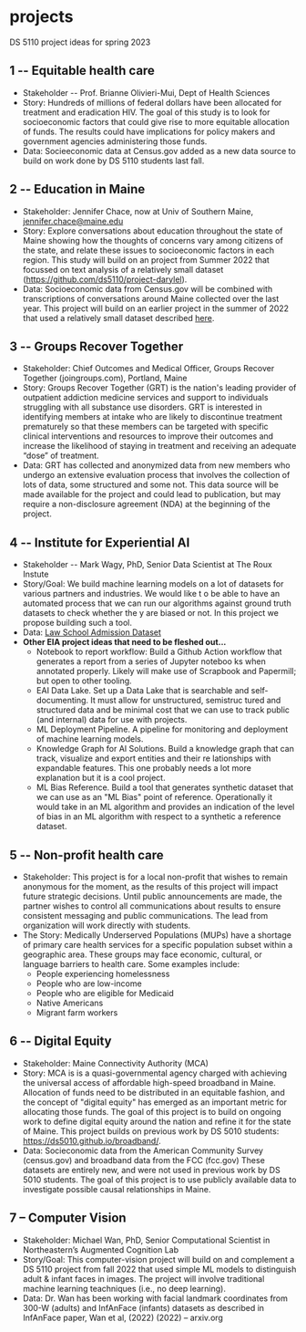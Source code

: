 
# projects

DS 5110 project ideas for spring 2023

## 1 -- Equitable health care

* Stakeholder -- Prof. Brianne Olivieri-Mui, Dept of Health Sciences
* Story: Hundreds of millions of federal dollars have been allocated for treatment and eradication HIV. The goal of this study is to look for socioeconomic factors that could give rise to more equitable allocation of funds. The results could have implications for policy makers and government agencies administering those funds.
* Data: Socieeconomic data at Census.gov added as a new data source to build on work done by DS 5110 students last fall.

## 2 -- Education in Maine

* Stakeholder: Jennifer Chace, now at Univ of Southern Maine, jennifer.chace@maine.edu
* Story: Explore conversations about education throughout the state of Maine showing how
the thoughts of concerns vary among citizens of the state, and relate these issues
to socioeconomic factors in each region.
This study will build on an project from Summer 2022 that focussed on text analysis of
a relatively small dataset (https://github.com/ds5110/project-darylel).
* Data: Socioeconomic data from Census.gov will be combined with transcriptions of conversations 
around Maine collected over the last year.
This project will build on an earlier project in the summer of 2022 that used a relatively small dataset
described [here](https://github.com/ds5110/project-darylel/blob/main/Manual.md).

## 3 -- Groups Recover Together

* Stakeholder: Chief Outcomes and Medical Officer, Groups Recover Together (joingroups.com), Portland, Maine
* Story: Groups Recover Together (GRT) is the nation's leading provider of outpatient addiction medicine services
and support to individuals struggling with all substance use disorders.
GRT is interested in identifying members at intake who are likely to discontinue treatment prematurely 
so that these members can be targeted with specific clinical interventions and resources to improve 
their outcomes and increase the likelihood of staying in treatment and receiving an adequate “dose” of treatment.
* Data: GRT has collected and anonymized data from new members who undergo an extensive evaluation 
process that involves the collection of lots of data, some structured and some not. 
This data source will be made available for the project and could lead to publication, 
but may require a non-disclosure agreement (NDA) at the beginning of the project.

## 4 -- Institute for Experiential AI

* Stakeholder -- Mark Wagy, PhD, Senior Data Scientist at The Roux Instute
* Story/Goal: We build machine learning models on a lot of datasets for various partners and industries. We would like t
o be able to have an automated process that we can run our algorithms against ground truth datasets to check whether the
y are biased or not. In this project we propose building such a tool.
* Data: [Law School Admission Dataset](http://www.seaphe.org/databases.php)
* **Other EIA project ideas that need to be fleshed out...**
  * Notebook to report workflow: Build a Github Action workflow that generates a report from a series of Jupyter noteboo
ks when annotated properly. Likely will make use of Scrapbook and Papermill; but open to other tooling.
  * EAI Data Lake. Set up a Data Lake that is searchable and self-documenting. It must allow for unstructured, semistruc
tured and structured data and be minimal cost that we can use to track public (and internal) data for use with projects.
  * ML Deployment Pipeline. A pipeline for monitoring and deployment of machine learning models.
  * Knowledge Graph for AI Solutions. Build a knowledge graph that can track, visualize and export entities and their re
lationships with expandable features. This one probably needs a lot more explanation but it is a cool project.
  * ML Bias Reference. Build a tool that generates synthetic dataset that we can use as an "ML Bias" point of reference. Operationally it would take in an ML algorithm and provides an indication of the level of bias in an ML algorithm with respect to a synthetic a reference dataset.

## 5 -- Non-profit health care

* Stakeholder: This project is for a local non-profit that wishes to remain anonymous for the moment, 
as the results of this project will impact future strategic decisions. 
Until public announcements are made, the partner wishes to control all communications about results 
to ensure consistent messaging and public communications. The lead from organization will work directly with students.
* The Story: Medically Underserved Populations (MUPs) have a shortage of primary care health services 
for a specific population subset within a geographic area. 
These groups may face economic, cultural, or language barriers to health care. Some examples include:
  * People experiencing homelessness
  * People who are low-income
  * People who are eligible for Medicaid
  * Native Americans
  * Migrant farm workers

## 6 -- Digital Equity

* Stakeholder: Maine Connectivity Authority (MCA)
* Story: MCA is is a quasi-governmental agency charged with achieving the universal access of affordable 
high-speed broadband in Maine. 
Allocation of funds need to be distributed in an equitable fashion, and the concept of "digital equity"
has emerged as an important metric for allocating those funds. The goal of this project is to build on
ongoing work to define digital equity around the nation and refine it for the state of Maine.
This project builds on previous work by DS 5010 students: https://ds5010.github.io/broadband/.
* Data: Socieconomic data from the American Community Survey (census.gov) and broadband data from the FCC (fcc.gov)
These datasets are entirely new, and were not used in previous work by DS 5010 students.
The goal of this project is to use publicly available data to investigate possible causal relationships in Maine.

## 7 – Computer Vision

* Stakeholder: Michael Wan, PhD, Senior Computational Scientist in Northeastern’s Augmented Cognition Lab
* Story/Goal: This computer-vision project will build on and complement a DS 5110 project from fall 2022 that used simple ML models to distinguish adult & infant faces in images. The project will involve traditional machine learning teachniques (i.e., no deep learning).
* Data: Dr. Wan has been working with facial landmark coordinates from 300-W (adults) and InfAnFace (infants) datasets as described in InfAnFace paper, Wan et al, (2022) (2022) – arxiv.org
